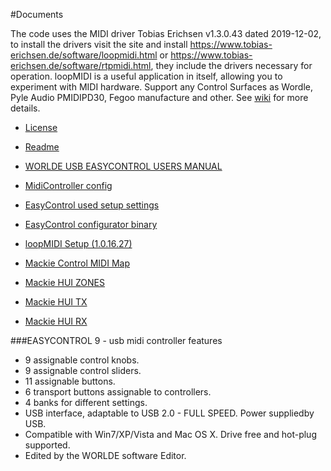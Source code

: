 #Documents

The code uses the MIDI driver Tobias Erichsen v1.3.0.43 dated 2019-12-02, to install the drivers visit the site and install https://www.tobias-erichsen.de/software/loopmidi.html or https://www.tobias-erichsen.de/software/rtpmidi.html, they include the drivers necessary for operation. loopMIDI is a useful application in itself, allowing you to experiment with MIDI hardware.
Support any Control Surfaces as Wordle, Pyle Audio PMIDIPD30, Fegoo manufacture and other.
See [wiki](https://github.com/ClaudiaCoord/MIDI-EasyControl-to-Mackie-translator-for-Premiere-Pro/wiki) for more details.

- [License](https://claudiacoord.github.io/MIDI-EasyControl-to-Mackie-translator-for-Premiere-Pro/LicenseRu.pdf)
- [Readme](https://claudiacoord.github.io/MIDI-EasyControl-to-Mackie-translator-for-Premiere-Pro/ReadmeRu.pdf)
- [WORLDE USB EASYCONTROL USERS MANUAL](https://claudiacoord.github.io/MIDI-EasyControl-to-Mackie-translator-for-Premiere-Pro/WORLDE_USB_EASYCONTROL_USERS_MANUAL.pdf)

- [MidiController config](Dist/MidiController.cnf)
- [EasyControl used setup settings](https://claudiacoord.github.io/MIDI-EasyControl-to-Mackie-translator-for-Premiere-Pro/Dist/MIDIMT.Ctrl_data)
- [EasyControl configurator binary](https://claudiacoord.github.io/MIDI-EasyControl-to-Mackie-translator-for-Premiere-Pro/Dist/EasyControl.zip)
- [loopMIDI Setup (1.0.16.27)](https://claudiacoord.github.io/MIDI-EasyControl-to-Mackie-translator-for-Premiere-Pro/Dist/loopMIDISetup_1_0_16_27.zip)
- [Mackie Control MIDI Map](https://claudiacoord.github.io/MIDI-EasyControl-to-Mackie-translator-for-Premiere-Pro/Mackie/MackieControlMIDIMap.pdf)
- [Mackie HUI ZONES](Mackie/HUIZONES.txt)
- [Mackie HUI TX](Mackie/HUIREFTX.txt)
- [Mackie HUI RX](Mackie/HUIREFRX.txt)


###EASYCONTROL 9 - usb midi controller features

- 9 assignable control knobs.
- 9 assignable control sliders.
- 11 assignable buttons.
- 6 transport buttons assignable to controllers.
- 4 banks for different settings.
- USB interface, adaptable to USB 2.0 - FULL SPEED. Power suppliedby USB.
- Compatible with Win7/XP/Vista and Mac OS X. Drive free and hot-plug supported.
- Edited by the WORLDE software Editor.

